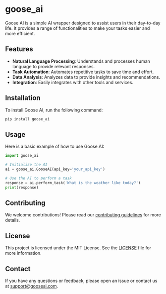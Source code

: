 # goose_ai
Goose AI is a simple AI wrapper designed to assist users in their day-to-day life. It provides a range of functionalities to make your tasks easier and more efficient.

## Features

- **Natural Language Processing**: Understands and processes human language to provide relevant responses.
- **Task Automation**: Automates repetitive tasks to save time and effort.
- **Data Analysis**: Analyzes data to provide insights and recommendations.
- **Integration**: Easily integrates with other tools and services.

## Installation

To install Goose AI, run the following command:

```bash
pip install goose_ai
```

## Usage

Here is a basic example of how to use Goose AI:

```python
import goose_ai

# Initialize the AI
ai = goose_ai.GooseAI(api_key='your_api_key')

# Use the AI to perform a task
response = ai.perform_task('What is the weather like today?')
print(response)
```

## Contributing

We welcome contributions! Please read our [contributing guidelines](CONTRIBUTING.md) for more details.

## License

This project is licensed under the MIT License. See the [LICENSE](LICENSE) file for more information.

## Contact

If you have any questions or feedback, please open an issue or contact us at support@gooseai.com.